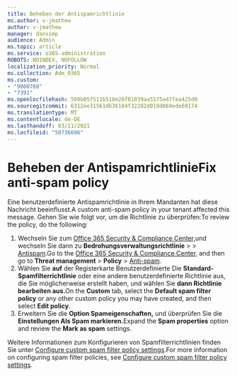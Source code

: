 ```yaml
---
title: Beheben der Antispamrichtlinie
ms.author: v-jmathew
author: v-jmathew
manager: dansimp
audience: Admin
ms.topic: article
ms.service: o365-administration
ROBOTS: NOINDEX, NOFOLLOW
localization_priority: Normal
ms.collection: Adm_O365
ms.custom:
- "9000760"
- "7391"
ms.openlocfilehash: 509b05f511b518e26f61039aa5175a47fea425d0
ms.sourcegitcommit: 6312ee31561db36104f32282d019d069ede69174
ms.translationtype: MT
ms.contentlocale: de-DE
ms.lasthandoff: 03/11/2021
ms.locfileid: "50736696"
---
```

# <a name="fix-anti-spam-policy"></a><span data-ttu-id="9f77f-102">Beheben der Antispamrichtlinie</span><span class="sxs-lookup"><span data-stu-id="9f77f-102">Fix anti-spam policy</span></span>

<span data-ttu-id="9f77f-103">Eine benutzerdefinierte Antispamrichtlinie in Ihrem Mandanten hat diese Nachricht beeinflusst.</span><span class="sxs-lookup"><span data-stu-id="9f77f-103">A custom anti-spam policy in your tenant affected this message.</span></span> <span data-ttu-id="9f77f-104">Gehen Sie wie folgt vor, um die Richtlinie zu überprüfen:</span><span class="sxs-lookup"><span data-stu-id="9f77f-104">To review the policy, do the following:</span></span>

1. <span data-ttu-id="9f77f-105">Wechseln Sie zum [Office 365 Security & Compliance Center,](https://go.microsoft.com/fwlink/p/?linkid=2077143)und wechseln Sie dann zu **Bedrohungsverwaltungsrichtlinie**  >    >  [Antispam](https://go.microsoft.com/fwlink/?linkid=2101518).</span><span class="sxs-lookup"><span data-stu-id="9f77f-105">Go to the [Office 365 Security & Compliance Center](https://go.microsoft.com/fwlink/p/?linkid=2077143), and then go to **Threat management** > **Policy** > [Anti-spam](https://go.microsoft.com/fwlink/?linkid=2101518).</span></span>
2. <span data-ttu-id="9f77f-106">Wählen Sie **auf** der Registerkarte Benutzerdefinierte Die **Standard-Spamfilterrichtlinie** oder eine andere benutzerdefinierte Richtlinie aus, die Sie möglicherweise erstellt haben, und wählen Sie **dann Richtlinie bearbeiten aus.**</span><span class="sxs-lookup"><span data-stu-id="9f77f-106">On the **Custom** tab, select the **Default spam filter policy** or any other custom policy you may have created, and then select **Edit policy**.</span></span>
3. <span data-ttu-id="9f77f-107">Erweitern Sie die **Option Spameigenschaften,** und überprüfen Sie die **Einstellungen Als Spam markieren.**</span><span class="sxs-lookup"><span data-stu-id="9f77f-107">Expand the **Spam properties** option and review the **Mark as spam** settings.</span></span>

<span data-ttu-id="9f77f-108">Weitere Informationen zum Konfigurieren von Spamfilterrichtlinien finden Sie unter [Configure custom spam filter policy settings](https://go.microsoft.com/fwlink/?linkid=2101054).</span><span class="sxs-lookup"><span data-stu-id="9f77f-108">For more information on configuring spam filter policies, see [Configure custom spam filter policy settings](https://go.microsoft.com/fwlink/?linkid=2101054).</span></span>
